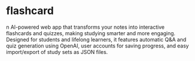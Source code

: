 # flashcard
n AI-powered web app that transforms your notes into interactive flashcards and quizzes, making studying smarter and more engaging. Designed for students and lifelong learners, it features automatic Q&amp;A and quiz generation using OpenAI, user accounts for saving progress, and easy import/export of study sets as JSON files.
